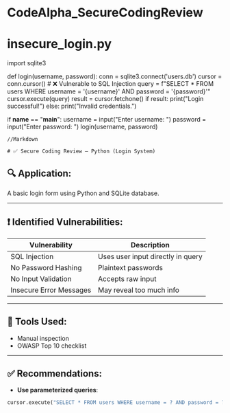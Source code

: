 # CodeAlpha_SecureCodingReview

# insecure_login.py

import sqlite3

def login(username, password):
    conn = sqlite3.connect('users.db')
    cursor = conn.cursor()
    # ❌ Vulnerable to SQL Injection
    query = f"SELECT * FROM users WHERE username = '{username}' AND password = '{password}'"
    cursor.execute(query)
    result = cursor.fetchone()
    if result:
        print("Login successful!")
    else:
        print("Invalid credentials.")

if __name__ == "__main__":
    username = input("Enter username: ")
    password = input("Enter password: ")
    login(username, password)


    //Markdown

    # ✅ Secure Coding Review – Python (Login System)

## 🔍 Application:
A basic login form using Python and SQLite database.

---

## ❗ Identified Vulnerabilities:

| Vulnerability            | Description |
|--------------------------|-------------|
| SQL Injection            | Uses user input directly in query |
| No Password Hashing      | Plaintext passwords |
| No Input Validation      | Accepts raw input |
| Insecure Error Messages  | May reveal too much info |

---

## 🔧 Tools Used:
- Manual inspection
- OWASP Top 10 checklist

---

## ✅ Recommendations:

- **Use parameterized queries**:
```python
cursor.execute("SELECT * FROM users WHERE username = ? AND password = ?", (username, password))
